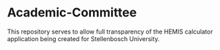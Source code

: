 # Academic-Committee

This repository serves to allow full transparency of the HEMIS calculator application being created for Stellenbosch University.
